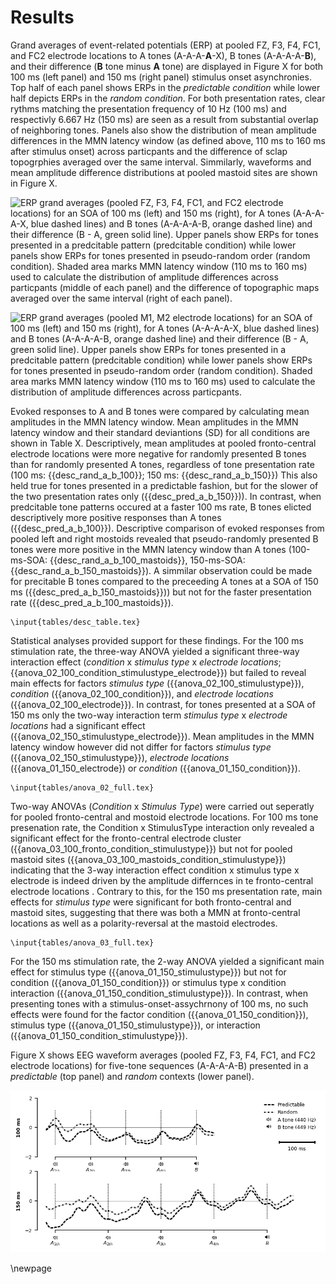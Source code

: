 # Results

Grand averages of event-related potentials (ERP) at pooled FZ, F3, F4, FC1, and FC2 electrode locations to A tones (A-A-A-**A**-X), B tones (A-A-A-A-**B**), and their difference (**B** tone minus **A** tone) are displayed in Figure X for both 100 ms (left panel) and 150 ms (right panel) stimulus onset asynchronies. Top half of each panel shows ERPs in the *predictable condition* while lower half depicts ERPs in the *random condition*. For both presentation rates, clear rythms matching the presentation frequency of 10 Hz (100 ms) and respectivly 6.667 Hz (150 ms) are seen as a result from substantial overlap of neighboring tones. Panels also show the distribution of mean amplitude differences in the MMN latency window  (as defined above, 110 ms to 160 ms after stimulus onset) across particpants and the difference of sclap topogrphies averaged over the same interval. Simmilarly, waveforms and mean amplitude difference distributions at pooled mastoid sites are shown in Figure X.

![ERP grand averages (pooled FZ, F3, F4, FC1, and FC2 electrode locations) for an SOA of 100 ms (left) and 150 ms (right), for A tones (A-A-A-**A**-X, blue dashed lines) and B tones (A-A-A-A-**B**, orange dashed line) and their difference (B - A, green solid line). Upper panels show ERPs for tones presented in a predcitable pattern (*predcitable condition*) while lower panels show ERPs for tones presented in pseudo-random order (*random condition*). Shaded area marks MMN latency window (110 ms to 160 ms) used to calculate the distribution of amplitude differences across particpants (middle of each panel) and the difference of topographic maps averaged over the same interval (right of each panel).](figures/fig_fronto.png)

![ERP grand averages (pooled M1, M2 electrode locations) for an SOA of 100 ms (left) and 150 ms (right), for A tones (A-A-A-**A**-X, blue dashed lines) and B tones (A-A-A-A-**B**, orange dashed line) and their difference (B - A, green solid line). Upper panels show ERPs for tones presented in a predcitable pattern (*predcitable condition*) while lower panels show ERPs for tones presented in pseudo-random order (*random condition*). Shaded area marks MMN latency window (110 ms to 160 ms) used to calculate the distribution of amplitude differences across particpants.](figures/fig_mastoids.png)

Evoked responses to A and B tones were compared by calculating mean amplitudes in the MMN latency window. Mean amplitudes in the MMN latency window and their standard deviantions (SD) for all conditions are shown in Table X. Descriptively, mean amplitudes at pooled fronto-central electrode locations were more negative for randomly presented B tones than for randomly presented A tones, regardless of tone presentation rate (100 ms: {{desc_rand_a_b_100}}; 150 ms: {{desc_rand_a_b_150}}) This also held true for tones presented in a predictable fashion, but for the slower of the two presentation rates only ({{desc_pred_a_b_150}})). In contrast, when predcitable tone patterns occured at a faster 100 ms rate, B tones elicted descriptively more positive responses than A tones ({{desc_pred_a_b_100}}).  Descriptive comparison of evoked responses from pooled left and right mostoids revealed that pseudo-randomly presented B tones were more positive in the MMN latency window than A tones (100-ms-SOA: {{desc_rand_a_b_100_mastoids}}, 150-ms-SOA: {{desc_rand_a_b_150_mastoids}}). A simmilar observation could be made for precitable B tones compared to the preceeding A tones at a SOA of 150 ms ({{desc_pred_a_b_150_mastoids}})) but not for the faster presentation rate ({{desc_pred_a_b_100_mastoids}}). 

```{=latex}
\input{tables/desc_table.tex}
```
Statistical analyses provided support for these findings. For the 100 ms stimulation rate, the three-way ANOVA yielded a significant three-way interaction effect (*condition* x *stimulus type* x *electrode locations*; {{anova_02_100_condition_stimulustype_electrode}}) but failed to reveal main effects for factors *stimulus type* ({{anova_02_100_stimulustype}}), *condition* ({{anova_02_100_condition}}), and *electrode locations* ({{anova_02_100_electrode}}). In contrast, for tones presented at a SOA of 150 ms only the two-way interaction term *stimulus type* x *electrode locations* had a significant effect ({{anova_02_150_stimulustype_electrode}}). Mean amplitudes in the MMN latency window however did not differ for factors *stimulus type* ({{anova_02_150_stimulustype}}), *electrode locations* ({{anova_01_150_electrode}) or *condition* ({{anova_01_150_condition}}).

```{=latex}
\input{tables/anova_02_full.tex}
```

Two-way ANOVAs (*Condition* x *Stimulus Type*) were carried out seperatly for pooled fronto-central and mostoid electrode locations. For 100 ms tone presenation rate,  the Condition x StimulusType interaction only revealed a significant effect for the fronto-central electrode cluster  ({{anova_03_100_fronto_condition_stimulustype}}) but not for pooled mastoid sites  ({{anova_03_100_mastoids_condition_stimulustype}}) indicating that the 3-way interaction effect condition x stimulus type x electrode is indeed driven by the amplitude differnces in te fronto-central electrode locations . Contrary to this, for the 150 ms presentation rate, main effects for *stimulus type* were significant for both fronto-central and mastoid sites, suggesting that there was both a MMN at fronto-central locations as well as a polarity-reversal at the mastoid electrodes.

```{=latex}
\input{tables/anova_03_full.tex}
```

For the 150 ms stimulation rate, the 2-way ANOVA yielded a significant main effect for stimulus type ({{anova_01_150_stimulustype}}) but not for condition ({{anova_01_150_condition}}) or  stimulus type x condition interaction ({{anova_01_150_condition_stimulustype}}). In contrast, when presenting tones with a stimulus-onset-assychrnony of 100 ms, no such effects were found for the factor condition ({{anova_01_150_condition}}), stimulus type ({{anova_01_150_stimulustype}}), or interaction ({{anova_01_150_condition_stimulustype}}).

Figure X shows EEG waveform averages (pooled FZ, F3, F4, FC1, and FC2 electrode locations) for five-tone sequences (A-A-A-A-B) presented in a *predictable* (top panel) and *random* contexts (lower panel). 

![EEG waveforms for five-tone sequences presented in an predictable context (dotted line) and pseudo-random condition (dashed line) for 100 ms presentation rate (top panel) and 150 ms presentation rate (lower pabel). Vertical lines indicate tone onset.](figures/fig_sequences.png)


\newpage




